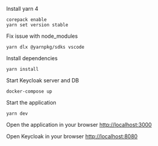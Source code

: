 Install yarn 4
```
corepack enable
yarn set version stable
```

Fix issue with node_modules
```
yarn dlx @yarnpkg/sdks vscode
```

Install dependencies
```
yarn install
```

Start Keycloak server and DB
```
docker-compose up
```

Start the application
```
yarn dev
```

Open the application in your browser
[http://localhost:3000](http://localhost:3000)

Open Keycloak in your browser
[http://localhost:8080](http://localhost:8080)
